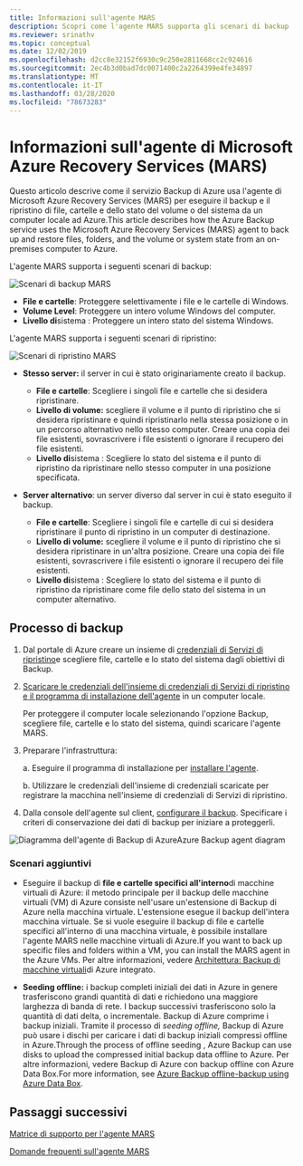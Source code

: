 ```yaml
---
title: Informazioni sull'agente MARS
description: Scopri come l'agente MARS supporta gli scenari di backup
ms.reviewer: srinathv
ms.topic: conceptual
ms.date: 12/02/2019
ms.openlocfilehash: d2cc8e32152f6930c9c250e2811668cc2c924616
ms.sourcegitcommit: 2ec4b3d0bad7dc0071400c2a2264399e4fe34897
ms.translationtype: MT
ms.contentlocale: it-IT
ms.lasthandoff: 03/28/2020
ms.locfileid: "78673283"
---
```

# <a name="about-the-microsoft-azure-recovery-services-mars-agent"></a>Informazioni sull'agente di Microsoft Azure Recovery Services (MARS)

Questo articolo descrive come il servizio Backup di Azure usa l'agente di Microsoft Azure Recovery Services (MARS) per eseguire il backup e il ripristino di file, cartelle e dello stato del volume o del sistema da un computer locale ad Azure.This article describes how the Azure Backup service uses the Microsoft Azure Recovery Services (MARS) agent to back up and restore files, folders, and the volume or system state from an on-premises computer to Azure.

L'agente MARS supporta i seguenti scenari di backup:

![Scenari di backup MARS](./media/backup-try-azure-backup-in-10-mins/backup-scenarios.png)

- **File e cartelle**: Proteggere selettivamente i file e le cartelle di Windows.
- **Volume Level**: Proteggere un intero volume Windows del computer.
- **Livello di**sistema : Proteggere un intero stato del sistema Windows.

L'agente MARS supporta i seguenti scenari di ripristino:

![Scenari di ripristino MARS](./media/backup-try-azure-backup-in-10-mins/restore-scenarios.png)

- **Stesso server:** il server in cui è stato originariamente creato il backup.
  - **File e cartelle**: Scegliere i singoli file e cartelle che si desidera ripristinare.
  - **Livello di volume:** scegliere il volume e il punto di ripristino che si desidera ripristinare e quindi ripristinarlo nella stessa posizione o in un percorso alternativo nello stesso computer.  Creare una copia dei file esistenti, sovrascrivere i file esistenti o ignorare il recupero dei file esistenti.
  - **Livello di**sistema : Scegliere lo stato del sistema e il punto di ripristino da ripristinare nello stesso computer in una posizione specificata.

- **Server alternativo**: un server diverso dal server in cui è stato eseguito il backup.
  - **File e cartelle**: Scegliere i singoli file e cartelle di cui si desidera ripristinare il punto di ripristino in un computer di destinazione.
  - **Livello di volume:** scegliere il volume e il punto di ripristino che si desidera ripristinare in un'altra posizione. Creare una copia dei file esistenti, sovrascrivere i file esistenti o ignorare il recupero dei file esistenti.
  - **Livello di**sistema : Scegliere lo stato del sistema e il punto di ripristino da ripristinare come file dello stato del sistema in un computer alternativo.

## <a name="backup-process"></a>Processo di backup

1. Dal portale di Azure creare un insieme di [credenziali di Servizi di ripristino](install-mars-agent.md#create-a-recovery-services-vault)e scegliere file, cartelle e lo stato del sistema dagli obiettivi di Backup.
2. [Scaricare le credenziali dell'insieme di credenziali di Servizi di ripristino e il programma di installazione dell'agente](https://docs.microsoft.com/azure/backup/install-mars-agent#download-the-mars-agent) in un computer locale.

    Per proteggere il computer locale selezionando l'opzione Backup, scegliere file, cartelle e lo stato del sistema, quindi scaricare l'agente MARS.

3. Preparare l'infrastruttura:

    a. Eseguire il programma di installazione per [installare l'agente](https://docs.microsoft.com/azure/backup/install-mars-agent#install-and-register-the-agent).

    b. Utilizzare le credenziali dell'insieme di credenziali scaricate per registrare la macchina nell'insieme di credenziali di Servizi di ripristino.
4. Dalla console dell'agente sul client, [configurare il backup](https://docs.microsoft.com/azure/backup/backup-windows-with-mars-agent#create-a-backup-policy). Specificare i criteri di conservazione dei dati di backup per iniziare a proteggerli.

![Diagramma dell'agente di Backup di AzureAzure Backup agent diagram](./media/backup-try-azure-backup-in-10-mins/backup-process.png)

### <a name="additional-scenarios"></a>Scenari aggiuntivi

- Eseguire il backup di **file e cartelle specifici all'interno**di macchine virtuali di Azure: il metodo principale per il backup delle macchine virtuali (VM) di Azure consiste nell'usare un'estensione di Backup di Azure nella macchina virtuale. L'estensione esegue il backup dell'intera macchina virtuale. Se si vuole eseguire il backup di file e cartelle specifici all'interno di una macchina virtuale, è possibile installare l'agente MARS nelle macchine virtuali di Azure.If you want to back up specific files and folders within a VM, you can install the MARS agent in the Azure VMs. Per altre informazioni, vedere [Architettura: Backup di macchine virtuali](https://docs.microsoft.com/azure/backup/backup-architecture#architecture-built-in-azure-vm-backup)di Azure integrato.

- **Seeding offline:** i backup completi iniziali dei dati in Azure in genere trasferiscono grandi quantità di dati e richiedono una maggiore larghezza di banda di rete. I backup successivi trasferiscono solo la quantità di dati delta, o incrementale. Backup di Azure comprime i backup iniziali. Tramite il processo di *seeding offline,* Backup di Azure può usare i dischi per caricare i dati di backup iniziali compressi offline in Azure.Through the process of offline seeding , Azure Backup can use disks to upload the compressed initial backup data offline to Azure. Per altre informazioni, vedere Backup di Azure con backup offline con Azure Data Box.For more information, see [Azure Backup offline-backup using Azure Data Box](offline-backup-azure-data-box.md).

## <a name="next-steps"></a>Passaggi successivi

[Matrice di supporto per l'agente MARS](https://docs.microsoft.com/azure/backup/backup-support-matrix-mars-agent)

[Domande frequenti sull'agente MARS](https://docs.microsoft.com/azure/backup/backup-azure-file-folder-backup-faq)
